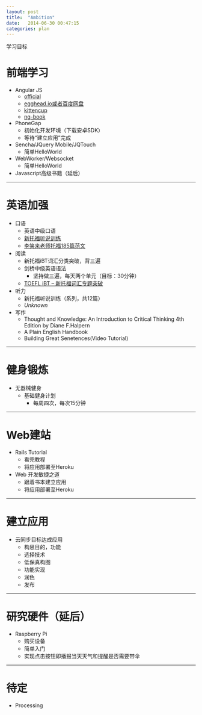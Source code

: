 ```yaml
---
layout: post
title:  "Ambition"
date:   2014-06-30 00:47:15
categories: plan
---
```


学习目标

<!--more-->

# 前端学习
* Angular JS
	- [official](https://www.youtube.com/watch?v=i9MHigUZKEM&utm_source=feweekly&utm_campaign=issue14&utm_medium=web)
	- [egghead.io或者百度网盘](http://www.youku.com/playlist_show/id_19121683.html)
	- [kittencup](http://www.kittencup.com/angularjs-%E4%B8%AD%E6%96%87%E5%85%8D%E8%B4%B9%E8%B6%85%E6%B8%85%E8%A7%86%E9%A2%91%E7%9B%AE%E5%BD%95/])
	- [ng-book](http://pan.baidu.com/)
* PhoneGap
	- 初始化开发环境（下载安卓SDK）
	- 等待“建立应用”完成
* Sencha/JQuery Mobile/JQTouch
	- 简单HelloWorld
* WebWorker/Websocket
	- 简单HelloWorld
* Javascript高级书籍（延后）

---

# 英语加强
* 口语
	- 英语中级口语
	- [新托福听说训练](http://wordpress.lixiaolai.com/archives/category/everyone-can-use-english/toefl-listening-and-speaking)
	- [李笑来老师托福185篇范文](http://home.xdf.cn/thread-262193-1-1.html)
* 阅读
	- 新托福iBT词汇分类突破，背三遍
	- 剑桥中级英语语法
		+ 坚持做三遍，每天两个单元（目标：30分钟）
	- [TOEFL iBT – 新托福词汇专题突破](http://wordpress.lixiaolai.com/archives/3628.html)
* 听力
	- 新托福听说训练（系列，共12篇）
	- _Unknown_
* 写作
	- Thought and Knowledge: An Introduction to Critical Thinking 4th Edition by Diane F.Halpern
	- A Plain English Handbook
	- Building Great Senetences(Video Tutorial)

---

# 健身锻炼
* 无器械健身
	- 基础健身计划
		+ 每周四次，每次15分钟

---

# Web建站
* Rails Tutorial
	- 看完教程
	- 将应用部署至Heroku
* Web 开发敏捷之道
	- 跟着书本建立应用
	- 将应用部署至Heroku

---

# 建立应用
* 云同步目标达成应用
	- 构思目的，功能
	- 选择技术
	- 低保真构图
	- 功能实现
	- 润色
	- 发布

---

# 研究硬件（延后）
* Raspberry Pi
	- 购买设备
	- 简单入门
	- 实现点击按钮即播报当天天气和提醒是否需要带伞

---

# 待定
* Processing
